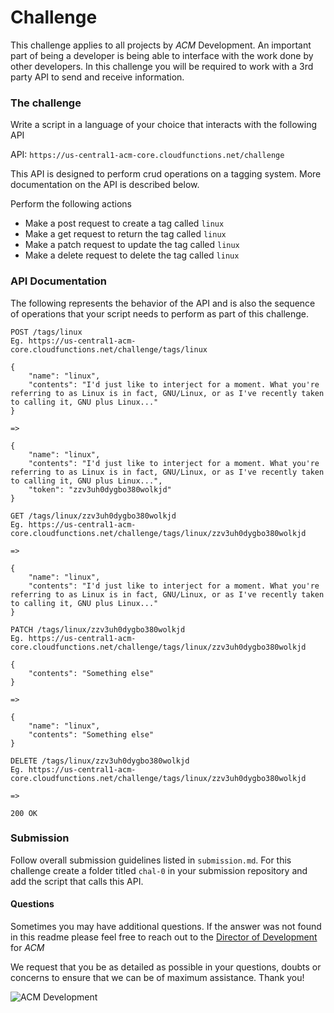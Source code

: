 # Challenge

This challenge applies to all projects by _ACM_ Development. An important part of being a developer is being able to interface with the work done by other developers. In this challenge you will be required to work with a 3rd party API to send and receive information. 

### The challenge

Write a script in a language of your choice that interacts with the following API

API: `https://us-central1-acm-core.cloudfunctions.net/challenge`

This API is designed to perform crud operations on a tagging system. More documentation on the API is described below.

Perform the following actions
 - Make a post request to create a tag called `linux`
 - Make a get request to return the tag called `linux`
 - Make a patch request to update the tag called `linux`
 - Make a delete request to delete the tag called `linux`


### API Documentation
The following represents the behavior of the API and is also the sequence of operations that your script needs to perform as part of this challenge.

```
POST /tags/linux
Eg. https://us-central1-acm-core.cloudfunctions.net/challenge/tags/linux

{
    "name": "linux",
    "contents": "I'd just like to interject for a moment. What you're referring to as Linux is in fact, GNU/Linux, or as I've recently taken to calling it, GNU plus Linux..."
}

=>

{
    "name": "linux",
    "contents": "I'd just like to interject for a moment. What you're referring to as Linux is in fact, GNU/Linux, or as I've recently taken to calling it, GNU plus Linux...",
    "token": "zzv3uh0dygbo380wolkjd"
}
```
```
GET /tags/linux/zzv3uh0dygbo380wolkjd
Eg. https://us-central1-acm-core.cloudfunctions.net/challenge/tags/linux/zzv3uh0dygbo380wolkjd

=>

{
    "name": "linux",
    "contents": "I'd just like to interject for a moment. What you're referring to as Linux is in fact, GNU/Linux, or as I've recently taken to calling it, GNU plus Linux..."
}
```
```
PATCH /tags/linux/zzv3uh0dygbo380wolkjd
Eg. https://us-central1-acm-core.cloudfunctions.net/challenge/tags/linux/zzv3uh0dygbo380wolkjd

{
    "contents": "Something else"
}

=>

{
    "name": "linux",
    "contents": "Something else"
}
```
```
DELETE /tags/linux/zzv3uh0dygbo380wolkjd
Eg. https://us-central1-acm-core.cloudfunctions.net/challenge/tags/linux/zzv3uh0dygbo380wolkjd

=>

200 OK
```

### Submission

Follow overall submission guidelines listed in `submission.md`. For this challenge create a folder titled `chal-0` in your submission repository and add the script that calls this API.

#### Questions

Sometimes you may have additional questions. If the answer was not found in this readme please feel free to reach out to the [Director of Development](mailto:development@acmutd.co) for _ACM_

We request that you be as detailed as possible in your questions, doubts or concerns to ensure that we can be of maximum assistance. Thank you!

![ACM Development](https://www.acmutd.co/brand/Development/Banners/light_dark_background.png)